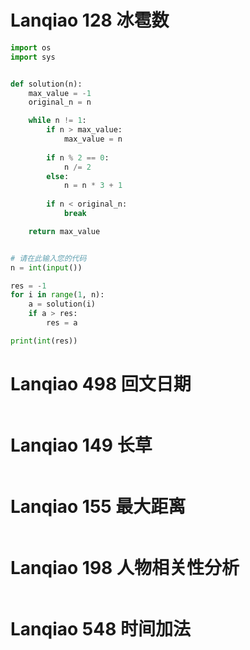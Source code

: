 # Lanqiao 128 冰雹数
```python
import os
import sys


def solution(n):
    max_value = -1
    original_n = n

    while n != 1:
        if n > max_value:
            max_value = n
        
        if n % 2 == 0:
            n /= 2
        else:
            n = n * 3 + 1
        
        if n < original_n:
            break

    return max_value


# 请在此输入您的代码
n = int(input())

res = -1
for i in range(1, n):
    a = solution(i)
    if a > res:
        res = a

print(int(res))
```

# Lanqiao 498 回文日期
```python

```

# Lanqiao 149 长草
```python

```

# Lanqiao 155 最大距离
```python

```

# Lanqiao 198 人物相关性分析
```python

```

# Lanqiao 548 时间加法
```python

```